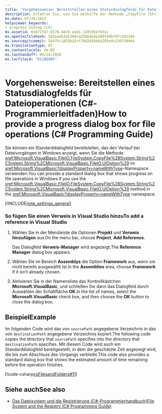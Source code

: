 ```yaml
---
title: 'Vorgehensweise: Bereitstellen eines Statusdialogfelds für Dateioperationen (C#-Programmierleitfaden)'
description: Erfahren Sie, wie Sie mithilfe der Methode „CopyFile (String, String, UIOption)“ ein Statusdialogfeld für Dateivorgänge bereitstellen.
ms.date: 07/20/2015
helpviewer_keywords:
- progress dialog [C#]
ms.assetid: 01b71fe7-8178-4dc8-aeb1-12053be7b51c
ms.openlocfilehash: 5d16aeb3a5394ca250e4a5e26074db797c54216d
ms.sourcegitcommit: 5b475c1855b32cf78d2d1bbb4295e4c236f39464
ms.translationtype: HT
ms.contentlocale: de-DE
ms.lasthandoff: 09/24/2020
ms.locfileid: "91185885"
---
```

# <a name="how-to-provide-a-progress-dialog-box-for-file-operations-c-programming-guide"></a><span data-ttu-id="2a647-103">Vorgehensweise: Bereitstellen eines Statusdialogfelds für Dateioperationen (C#-Programmierleitfaden)</span><span class="sxs-lookup"><span data-stu-id="2a647-103">How to provide a progress dialog box for file operations (C# Programming Guide)</span></span>

<span data-ttu-id="2a647-104">Sie können ein Standarddialogfeld bereitstellen, das den Verlauf bei Dateivorgängen in Windows anzeigt, wenn Sie die Methode <xref:Microsoft.VisualBasic.FileIO.FileSystem.CopyFile%28System.String%2CSystem.String%2CMicrosoft.VisualBasic.FileIO.UIOption%29> im <xref:Microsoft.VisualBasic?displayProperty=nameWithType>-Namespace verwenden.</span><span class="sxs-lookup"><span data-stu-id="2a647-104">You can provide a standard dialog box that shows progress on file operations in Windows if you use the <xref:Microsoft.VisualBasic.FileIO.FileSystem.CopyFile%28System.String%2CSystem.String%2CMicrosoft.VisualBasic.FileIO.UIOption%29> method in the <xref:Microsoft.VisualBasic?displayProperty=nameWithType> namespace.</span></span>  
  
[!INCLUDE[note_settings_general](~/includes/note-settings-general-md.md)]  
  
### <a name="to-add-a-reference-in-visual-studio"></a><span data-ttu-id="2a647-105">So fügen Sie einen Verweis in Visual Studio hinzu</span><span class="sxs-lookup"><span data-stu-id="2a647-105">To add a reference in Visual Studio</span></span>  
  
1. <span data-ttu-id="2a647-106">Wählen Sie in der Menüleiste die Optionen **Projekt** und **Verweis hinzufügen** aus.</span><span class="sxs-lookup"><span data-stu-id="2a647-106">On the menu bar, choose **Project**, **Add Reference**.</span></span>  
  
     <span data-ttu-id="2a647-107">Das Dialogfeld **Verweis-Manager** wird angezeigt.</span><span class="sxs-lookup"><span data-stu-id="2a647-107">The **Reference Manager** dialog box appears.</span></span>  
  
2. <span data-ttu-id="2a647-108">Wählen Sie im Bereich **Assemblys** die Option **Framework** aus, wenn sie nicht bereits ausgewählt ist.</span><span class="sxs-lookup"><span data-stu-id="2a647-108">In the **Assemblies** area, choose **Framework** if it isn’t already chosen.</span></span>  
  
3. <span data-ttu-id="2a647-109">Aktivieren Sie in der Namensliste das Kontrollkästchen **Microsoft.VisualBasic**, und schließen Sie dann das Dialogfeld durch Auswählen der Schaltfläche **OK**.</span><span class="sxs-lookup"><span data-stu-id="2a647-109">In the list of names, select the **Microsoft.VisualBasic** check box, and then choose the **OK** button to close the dialog box.</span></span>  
  
## <a name="example"></a><span data-ttu-id="2a647-110">Beispiel</span><span class="sxs-lookup"><span data-stu-id="2a647-110">Example</span></span>  

 <span data-ttu-id="2a647-111">Im folgenden Code wird das von `sourcePath` angegebene Verzeichnis in das von `destinationPath` angegebene Verzeichnis kopiert.</span><span class="sxs-lookup"><span data-stu-id="2a647-111">The following code copies the directory that `sourcePath` specifies into the directory that `destinationPath` specifies.</span></span> <span data-ttu-id="2a647-112">Mit diesem Code wird auch ein Standarddialogfeld bereitgestellt, in dem die geschätzte Zeit angezeigt wird, die bis zum Abschluss des Vorgangs verbleibt.</span><span class="sxs-lookup"><span data-stu-id="2a647-112">This code also provides a standard dialog box that shows the estimated amount of time remaining before the operation finishes.</span></span>  
  
 [!code-csharp[csFilesandFolders#11](~/samples/snippets/csharp/VS_Snippets_VBCSharp/csFilesAndFolders/CS/FileIteration.cs#11)]  
  
## <a name="see-also"></a><span data-ttu-id="2a647-113">Siehe auch</span><span class="sxs-lookup"><span data-stu-id="2a647-113">See also</span></span>

- [<span data-ttu-id="2a647-114">Das Dateisystem und die Registrierung (C#-Programmierhandbuch)</span><span class="sxs-lookup"><span data-stu-id="2a647-114">File System and the Registry (C# Programming Guide)</span></span>](./index.md)
